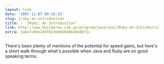 ```yaml
---
layout: link
date: '2007-11-07 09:18:33'
slug: jruby-an-introduction
title: ! 'JRuby: An Introduction'
link: http://www.builderau.com.au/program/java/soa/JRuby-An-Introduction/0,339024620,339283504,00.htm
extra: 5abe7c0de249f82de065948b30e8bf1c
---
```


There's been plenty of mentions of the potential for speed gains, but here's a short walk through what's possible when Java and Ruby are on good speaking terms.